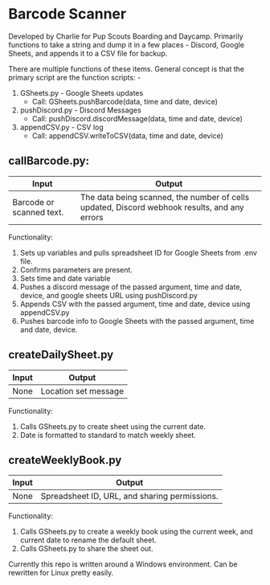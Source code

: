 # Barcode Scanner

Developed by Charlie for Pup Scouts Boarding and Daycamp.
Primarily functions to take a string and dump it in a few places - Discord, Google Sheets, and appends it to a CSV file for backup.

There are multiple functions of these items. General concept is that the primary script are the function scripts: -

1. GSheets.py - Google Sheets updates
   - Call: GSheets.pushBarcode(data, time and date, device)
2. pushDiscord.py - Discord Messages
   - Call: pushDiscord.discordMessage(data, time and date, device)
3. appendCSV.py - CSV log
   - Call: appendCSV.writeToCSV(data, time and date, device)

## callBarcode.py:

| Input                    | Output                                                                                       |
| ------------------------ | -------------------------------------------------------------------------------------------- |
| Barcode or scanned text. | The data being scanned, the number of cells updated, Discord webhook results, and any errors |

Functionality:

1. Sets up variables and pulls spreadsheet ID for Google Sheets from .env file.
2. Confirms parameters are present.
3. Sets time and date variable
4. Pushes a discord message of the passed argument, time and date, device, and google sheets URL using pushDiscord.py
5. Appends CSV with the passed argument, time and date, device using appendCSV.py
6. Pushes barcode info to Google Sheets with the passed argument, time and date, device.

## createDailySheet.py

| Input | Output               |
| ----- | -------------------- |
| None  | Location set message |

Functionality:

1. Calls GSheets.py to create sheet using the current date.
2. Date is formatted to standard to match weekly sheet.

## createWeeklyBook.py

| Input | Output                                        |
| ----- | --------------------------------------------- |
| None  | Spreadsheet ID, URL, and sharing permissions. |

Functionality:

1. Calls GSheets.py to create a weekly book using the current week, and current date to rename the default sheet.
2. Calls GSheets.py to share the sheet out.

Currently this repo is written around a Windows environment. Can be rewritten for Linux pretty easily.
